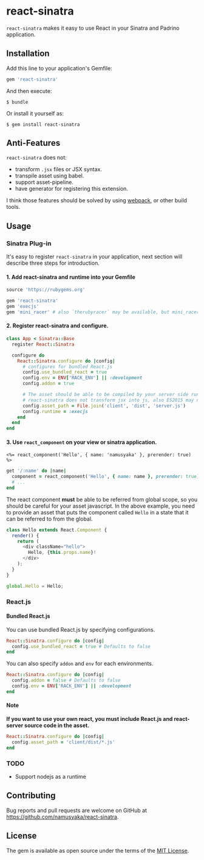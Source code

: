 # react-sinatra

`react-sinatra` makes it easy to use React in your Sinatra and Padrino application.

## Installation

Add this line to your application's Gemfile:

```ruby
gem 'react-sinatra'
```

And then execute:

    $ bundle

Or install it yourself as:

    $ gem install react-sinatra

## Anti-Features

`react-sinatra` does not:

- transform `.jsx` files or JSX syntax.
- transpile asset using babel.
- support asset-pipeline.
- have generator for registering this extension.

I think those features should be solved by using [webpack](https://webpack.github.io/), or other build tools.

## Usage

### Sinatra Plug-in

It's easy to register `react-sinatra` in your application, next section will describe three steps for introduction.

#### 1. Add react-sinatra and runtime into your Gemfile

```ruby
source 'https://rubygems.org'

gem 'react-sinatra'
gem 'execjs'
gem 'mini_racer' # also `therubyracer` may be available, but mini_racer is simpler and faster.
```

#### 2. Register react-sinatra and configure.

```ruby
class App < Sinatra::Base
  register React::Sinatra

  configure do
    React::Sinatra.configure do |config|
      # configures for bundled React.js
      config.use_bundled_react = true
      config.env = ENV['RACK_ENV'] || :development
      config.addon = true

      # The asset should be able to be compiled by your server side runtime.
      # react-sinatra does not transform jsx into js, also ES2015 may not be worked through.
      config.asset_path = File.join('client', 'dist', 'server.js')
      config.runtime = :execjs
    end
  end
end
```

#### 3. Use `react_component` on your view or sinatra application.

```erb
<%= react_component('Hello', { name: 'namusyaka' }, prerender: true) %>
```

```ruby
get '/:name' do |name|
  component = react_component('Hello', { name: name }, prerender: true)
  # ...
end
```

The react component **must** be able to be referred from global scope, so you should be careful for your asset javascript.
In the above example, you need to provide an asset that puts the component called `Hello` in a state that it can be referred to from the global.

```javascript
class Hello extends React.Component {
  render() {
    return (
      <div className="hello">
        Hello, {this.props.name}!
      </div>
    );
  }
}

global.Hello = Hello;
```

### React.js

#### Bundled React.js

You can use bundled React.js by specifying configurations.

```ruby
React::Sinatra.configure do |config|
  config.use_bundled_react = true # Defaults to false
end
```

You can also specify `addon` and `env` for each environments.

```ruby
React::Sinatra.configure do |config|
  config.addon = false # Defaults to false
  config.env = ENV['RACK_ENV'] || :development
end
```

#### Note

**If you want to use your own react, you must include React.js and react-server source code in the asset.**

```ruby
React::Sinatra.configure do |config|
  config.asset_path = 'client/dist/*.js'
end
```

### TODO

- Support nodejs as a runtime

## Contributing

Bug reports and pull requests are welcome on GitHub at https://github.com/namusyaka/react-sinatra.


## License

The gem is available as open source under the terms of the [MIT License](http://opensource.org/licenses/MIT).


